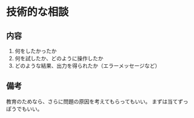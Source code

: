 # 技術的な相談

## 内容

1. 何をしたかったか
2. 何を試したか、どのように操作したか
3. どのような結果、出力を得られたか（エラーメッセージなど）

## 備考

教育のためなら、さらに問題の原因を考えてもらってもいい。
まずは当てずっぽうでもいい。
